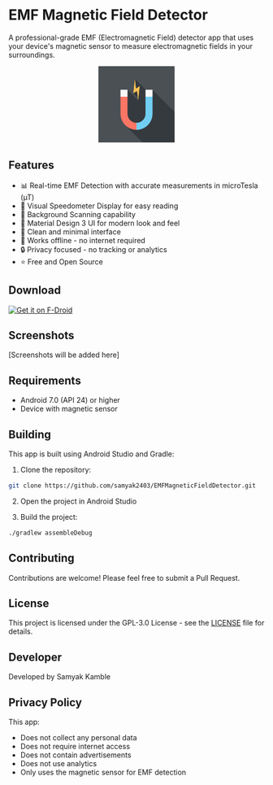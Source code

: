 # EMF Magnetic Field Detector

A professional-grade EMF (Electromagnetic Field) detector app that uses your device's magnetic sensor to measure electromagnetic fields in your surroundings.

<p align="center">
  <img src="fastlane/metadata/android/en-US/images/icon.png" width="150" />
</p>

## Features

- 📊 Real-time EMF Detection with accurate measurements in microTesla (µT)
- 🎯 Visual Speedometer Display for easy reading
- 🔄 Background Scanning capability
- 🎨 Material Design 3 UI for modern look and feel
- 🚀 Clean and minimal interface
- 📱 Works offline - no internet required
- 🔒 Privacy focused - no tracking or analytics
- ⭐ Free and Open Source

## Download

[<img src="https://fdroid.gitlab.io/artwork/badge/get-it-on.png"
    alt="Get it on F-Droid"
    height="80">](https://f-droid.org/packages/com.samyak2403.emf_magneticfielddetector/)

## Screenshots

[Screenshots will be added here]

## Requirements

- Android 7.0 (API 24) or higher
- Device with magnetic sensor

## Building

This app is built using Android Studio and Gradle:

1. Clone the repository:
```bash
git clone https://github.com/samyak2403/EMFMagneticFieldDetector.git
```

2. Open the project in Android Studio

3. Build the project:
```bash
./gradlew assembleDebug
```

## Contributing

Contributions are welcome! Please feel free to submit a Pull Request.

## License

This project is licensed under the GPL-3.0 License - see the [LICENSE](LICENSE) file for details.

## Developer

Developed by Samyak Kamble

## Privacy Policy

This app:
- Does not collect any personal data
- Does not require internet access
- Does not contain advertisements
- Does not use analytics
- Only uses the magnetic sensor for EMF detection
